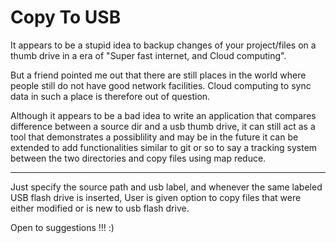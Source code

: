 # Copy To USB
It appears to be a stupid idea to backup changes of your project/files on a thumb drive in a era of "Super fast internet, and Cloud computing".

But a friend pointed me out that there are still places in the world where people still do not have good network facilities. Cloud computing to sync data in such a place is therefore out of question.

Although it appears to be a bad idea to write an application that compares difference between a source dir and a usb thumb drive, it can still act as a tool that demonstrates a possiblility and may be in the future it can be extended to add functionalities similar to git or so to say a tracking system between the two directories and copy files using map reduce.

------------------------------------------
Just specify the source path and usb label, and whenever the same labeled USB flash drive is inserted, User is given option to copy files that were either modified or is new to usb flash drive.

Open to suggestions !!! :)
